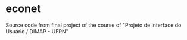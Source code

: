 econet
======

Source code from final project of the course of "Projeto de interface do Usuário / DIMAP - UFRN"
